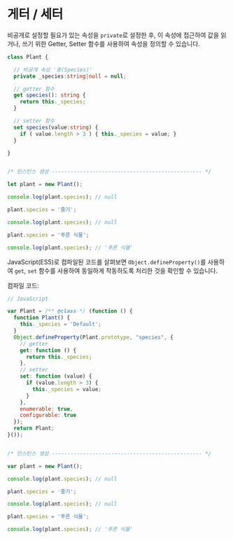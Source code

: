 # 게터 / 세터

비공개로 설정할 필요가 있는 속성을 `private`로 설정한 후, 이 속성에 접근하여 값을 읽거나, 쓰기 위한 Getter, Setter 함수를 사용하여 속성을 정의할 수 있습니다.

```typescript
class Plant {

  // 비공개 속성 '종(Species)'
  private _species:string|null = null;

  // getter 함수
  get species(): string {
    return this._species;
  }

  // setter 함수
  set species(value:string) {
    if ( value.length > 3 ) { this._species = value; }
  }

}


/* 인스턴스 생성 ------------------------------------------------ */

let plant = new Plant();

console.log(plant.species); // null

plant.species = '줄기';

console.log(plant.species); // null

plant.species = '푸른 식물';

console.log(plant.species); // '푸른 식물'
```

JavaScript\(ES5\)로 컴파일된 코드를 살펴보면 `Object.defineProperty()`를 사용하여 `get`, `set` 함수를 사용하여 동일하게 작동하도록 처리한 것을 확인할 수 있습니다.

컴파일 코드:

```javascript
// JavaScript

var Plant = /** @class */ (function () {
  function Plant() {
    this._species = 'Default';
  }
  Object.defineProperty(Plant.prototype, "species", {
    // getter
    get: function () {
      return this._species;
    },
    // setter
    set: function (value) {
      if (value.length > 3) {
        this._species = value;
      }
    },
    enumerable: true,
    configurable: true
  });
  return Plant;
}());


/* 인스턴스 생성 ------------------------------------------------ */

var plant = new Plant();

console.log(plant.species); // null

plant.species = '줄기';

console.log(plant.species); // null

plant.species = '푸른 식물';

console.log(plant.species); // '푸른 식물'
```

